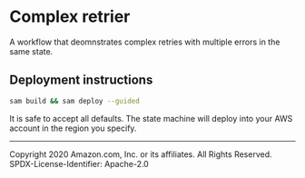# Complex retrier

A workflow that deomnstrates complex retries with multiple errors in the same state.

## Deployment instructions

```bash
sam build && sam deploy --guided
```

It is safe to accept all defaults. The state machine will deploy into your AWS account in the region you specify.

---
Copyright 2020 Amazon.com, Inc. or its affiliates. All Rights Reserved.
SPDX-License-Identifier: Apache-2.0

